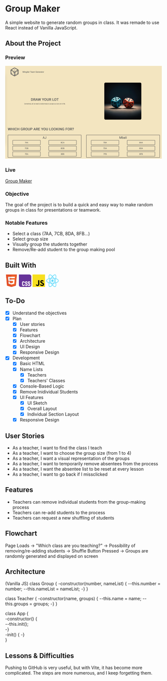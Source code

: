 # Group Maker

A simple website to generate random groups in class. It was remade to use React instead of Vanilla JavaScript.

## About the Project

### Preview

<div align='center'>
    <img src='./README/project-preview.jpg'>
</div>

### Live

<a href='https://erreurdesyntaxe.github.io/group-maker/'>Group Maker</a>

### Objective

The goal of the project is to build a quick and easy way to make random groups
in class for presentations or teamwork.

### Notable Features

- Select a class (7AA, 7CB, 8DA, 8FB...)
- Select group size
- Visually group the students together
- Remove/Re-add student to the group making pool

## Built With

<img src='./docs/html-logo.svg' style='width:40px; height: 40px' >
<img src='./docs/css-logo.svg' style='width:40px; height: 40px' >
<img src='./docs/js-logo.svg' style='width:40px; height: 40px' >
<img src='./docs/react-logo.svg' style='width:40px; height: 40px' >

## To-Do

- [x] Understand the objectives
- [x] Plan
  - [x] User stories
  - [x] Features
  - [x] Flowchart
  - [x] Architecture
  - [x] UI Design
  - [x] Responsive Design
- [x] Development
  - [x] Basic HTML
  - [x] Name Lists
    - [x] Teachers
    - [x] Teachers' Classes
  - [x] Console-Based Logic
  - [x] Remove Inidividual Students
  - [x] UI Features
    - [x] UI Sketch
    - [x] Overall Layout
    - [x] Individual Section Layout
  - [x] Responsive Design

## User Stories

- As a teacher, I want to find the class I teach
- As a teacher, I want to choose the group size (from 1 to 4)
- As a teacher, I want a visual representation of the groups
- As a teacher, I want to temporarily remove absentees from the process
- As a teacher, I want the absentee list to be reset at every lesson
- As a teacher, I want to go back if I missclicked

## Features

- Teachers can remove individual students from the group-making process
- Teachers can re-add students to the process
- Teachers can request a new shuffling of students

## Flowchart

Page Loads -> "Which class are you teaching?" ->
Possibility of removing/re-adding students -> Shuffle Button Pressed ->
Groups are randomly generated and displayed on screen

## Architecture

(Vanilla JS)
class Group {
-constructor(number, nameList) {
--this.number = number;
--this.nameList = nameList;
-}
}

class Teacher {
-constructor(name, groups) {
--this.name = name;
--this.groups = groups;
-}
}

class App {  
-constructor() {  
--this.init();  
-}  
-init() {
-}  
}

## Lessons & Difficulties

Pushing to GitHub is very useful, but with Vite, it has become more complicated. The steps are more numerous, and I keep forgetting them.
